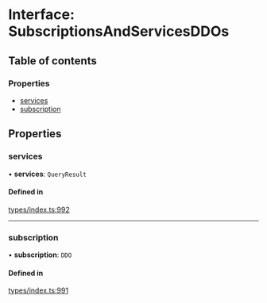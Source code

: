 # Interface: SubscriptionsAndServicesDDOs

## Table of contents

### Properties

- [services](SubscriptionsAndServicesDDOs.md#services)
- [subscription](SubscriptionsAndServicesDDOs.md#subscription)

## Properties

### services

• **services**: `QueryResult`

#### Defined in

[types/index.ts:992](https://github.com/nevermined-io/react-components/blob/cc28a85/catalog/src/types/index.ts#L992)

___

### subscription

• **subscription**: `DDO`

#### Defined in

[types/index.ts:991](https://github.com/nevermined-io/react-components/blob/cc28a85/catalog/src/types/index.ts#L991)
